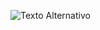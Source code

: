 ![Texto Alternativo]([URL_da_Imagem](https://github.com/maia18/Android_Project/blob/main/Android_Project.png))
